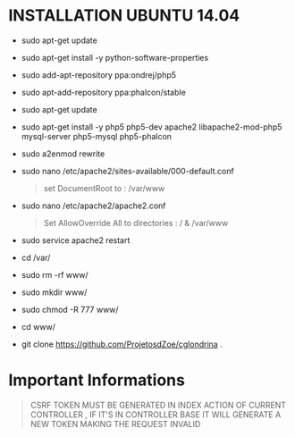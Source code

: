 # INSTALLATION UBUNTU 14.04
- sudo apt-get update

- sudo apt-get install -y python-software-properties

- sudo add-apt-repository ppa:ondrej/php5
- sudo apt-add-repository ppa:phalcon/stable

- sudo apt-get update

- sudo apt-get install -y php5 php5-dev apache2 libapache2-mod-php5 mysql-server php5-mysql php5-phalcon

- sudo a2enmod rewrite

- sudo nano /etc/apache2/sites-available/000-default.conf
    > set DocumentRoot to : /var/www
- sudo nano /etc/apache2/apache2.conf
    > Set AllowOverride All to directories : / & /var/www

- sudo service apache2 restart

- cd /var/
- sudo rm -rf www/
- sudo mkdir www/
- sudo chmod -R 777 www/
- cd www/
- git clone https://github.com/ProjetosdZoe/cglondrina .

# Important Informations 

> CSRF TOKEN MUST BE GENERATED IN INDEX ACTION OF CURRENT CONTROLLER , IF IT'S IN CONTROLLER BASE IT WILL GENERATE A NEW TOKEN MAKING THE REQUEST INVALID